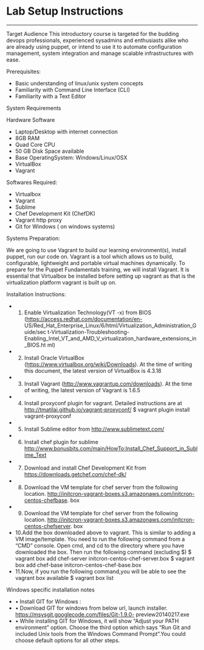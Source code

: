 Lab Setup Instructions
====================

__________________________________________________________________________
Target Audience
	This introductory course is targeted for the budding devops professionals, experienced
	sysadmins and enthusiasts alike who are already using puppet, or intend to use it to
	automate configuration management, system integration and manage scalable
	infrastructures with ease.

Prerequisites:
* Basic understanding of linux/unix system concepts
* Familiarity with Command Line Interface (CLI)
* Familiarity with a Text Editor

System Requirements

Hardware Software
* Laptop/Desktop with internet connection
* 8GB RAM
* Quad Core CPU
* 50 GB Disk Space available
* Base OperatingSystem: Windows/Linux/OSX
* VirtualBox
* Vagrant


Softwares Required:
* Virtualbox
* Vagrant
* Sublime
* Chef Development Kit (ChefDK)
* Vagrant http proxy
* Git for Windows ( on windows systems)


Systems Preparation:

We are going to use Vagrant to build our learning environment(s), install puppet, run
our code on. Vagrant is a tool which allows us to build, configurable, lightweight and portable virtual machines dynamically. To prepare for the Puppet Fundamentals training, we will install Vagrant. It is essential that Virtualbox be installed before setting up
vagrant as that is the virtualization platform vagrant is built up on.

Installation Instructions:
* 1. Enable Virtualization Technology(VT -x) from BIOS
(https://access.redhat.com/documentation/en-
US/Red_Hat_Enterprise_Linux/6/html/Virtualization_Administration_Guide/sec
t-Virtualization-Troubleshooting-
Enabling_Intel_VT_and_AMD_V_virtualization_hardware_extensions_in_BIOS.ht
ml)
* 2. Install Oracle VirtualBox (https://www.virtualbox.org/wiki/Downloads). At the
time of writing this document, the latest version of VirtualBox is 4.3.18
* 3. Install Vagrant (http://www.vagrantup.com/downloads). At the time of
writing, the latest version of Vagrant is 1.6.5
* 4. Install proxyconf plugin for vagrant. Detailed instructions are at
http://tmatilai.github.io/vagrant-proxyconf/
    $ vagrant plugin install vagrant-proxyconf
* 5. Install Sublime editor from http://www.sublimetext.com/
* 6. Install chef plugin for sublime
http://www.bonusbits.com/main/HowTo:Install_Chef_Support_in_Sublime_Text
* 7. Download and install Chef Development Kit from
https://downloads.getchef.com/chef-dk/
* 8. Download the VM template for chef server from the following location.
http://initcron-vagrant-boxes.s3.amazonaws.com/initcron-centos-chefbase.
box
* 9. Download the VM template for chef server from the following location.
http://initcron-vagrant-boxes.s3.amazonaws.com/initcron-centos-chefserver.
box
* 10.Add the box downloaded above to vagrant. This is similar to adding a VM
image/template. You need to run the following command from a “CMD”
console. Open cmd, and cd to the directory where you have downloaded the
box. Then run the following command (excluding $)
    $ vagrant box add chef-server initcron-centos-chef-server.box
    $ vagrant box add chef-base initcron-centos-chef-base.box
* 11.Now, if you run the following command,you will be able to see the vagrant box
available
    $ vagrant box list



Windows specific installation notes
* • Install GIT for Windows :
* • Download GIT for windows from below url, launch installer.
https://msysgit.googlecode.com/files/Git-1.9.0-
preview20140217.exe
* • While installing GIT for Windows, it will show “Adjust your PATH
environment” option. Choose the third option which says “Run
Git and included Unix tools from the Windows Command
Prompt”.You could choose default options for all other steps.

